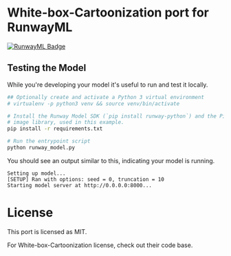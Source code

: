 # White-box-Cartoonization port for RunwayML

[![RunwayML Badge](https://open-app.runwayml.com/gh-badge.svg)](https://open-app.runwayml.com/)


## Testing the Model

While you're developing your model it's useful to run and test it locally.

```bash
## Optionally create and activate a Python 3 virtual environment
# virtualenv -p python3 venv && source venv/bin/activate

# Install the Runway Model SDK (`pip install runway-python`) and the Pillow
# image library, used in this example.
pip install -r requirements.txt

# Run the entrypoint script
python runway_model.py
```

You should see an output similar to this, indicating your model is running.

```
Setting up model...
[SETUP] Ran with options: seed = 0, truncation = 10
Starting model server at http://0.0.0.0:8000...
```

# License

This port is licensed as MIT.

For White-box-Cartoonization license, check out their code base.
